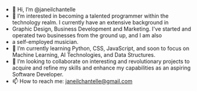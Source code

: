 - 👋 Hi, I’m @janeilchantelle
- 👀 I’m interested in becoming a talented programmer within the technology realm. I currently have an extensive background in
- Graphic Design, Business Development and Marketing. I've started and operated two businesses from the ground up, and I am also
- a self-employed musician.
- 🌱 I’m currently learning Python, CSS, JavaScript, and soon to focus on Machine Learning, AI Technologies, and Data Structures.
- 💞️ I’m looking to collaborate on interesting and revolutionary projects to acquire and refine my skills and enhance my capabilities as an aspiring Software Developer.
- 📫 How to reach me: janeilchantelle@gmail.com

<!---
janeilchantelle/janeilchantelle is a ✨ special ✨ repository because its `README.md` (this file) appears on your GitHub profile.
You can click the Preview link to take a look at your changes.
--->

